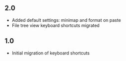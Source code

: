 ## 2.0
- Added default settings: minimap and format on paste
- File tree view keyboard shortcuts migrated

## 1.0
- Initial migration of keyboard shortcuts